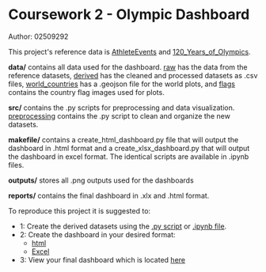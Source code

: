 # Coursework 2 - Olympic Dashboard
Author: 02509292

This project's reference data is [AthleteEvents](https://www.kaggle.com/datasets/heesoo37/120-years-of-olympic-history-athletes-and-results) and [120_Years_of_Olympics](https://www.kaggle.com/datasets/piterfm/olympic-games-medals-19862018?select=olympic_hosts.csv). 

**data/** contains all data used for the dashboard. [raw](../Coursework_2/data/raw/) has the data from the reference datasets, [derived](../Coursework_2/data/derived/) has the cleaned and processed datasets as .csv files, [world_countries](../Coursework_2/data/world_countries/) has a .geojson file for the world plots, and [flags](../Coursework_2/data/flags/) contains the country flag images used for plots. 

**src/** contains the .py scripts for preprocessing and data visualization. [preprocessing](../src/preprocessing/) contains the .py script to clean and organize the new datasets. 

**makefile/** contains a create_html_dashboard.py file that will output the dashboard in .html format and a create_xlsx_dashboard.py that will output the dashboard in excel format. The identical scripts are available in .ipynb files. 

**outputs/** stores all .png outputs used for the dashboards

**reports/** contains the final dashboard in .xlx and .html format. 

To reproduce this project it is suggested to:  
- 1: Create the derived datasets using the [.py script](../Coursework_2/src/preprocessing/pre-processing.py) or [.ipynb file](../Coursework_2/src/preprocessing/pre-processing.ipynb). 
- 2: Create the dashboard in your desired format:
    - [html](../Coursework_2/makefile/create_html_dashboard.py)
    - [Excel](../Coursework_2/makefile/create_xlsx_dashboard.py)
- 3: View your final dashboard which is located [here](../Coursework_2/reports/)
